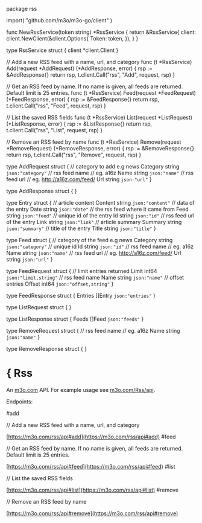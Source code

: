 package rss

import(
	"github.com/m3o/m3o-go/client"
)

func NewRssService(token string) *RssService {
	return &RssService{
		client: client.NewClient(&client.Options{
			Token: token,
		}),
	}
}

type RssService struct {
	client *client.Client
}


// Add a new RSS feed with a name, url, and category
func (t *RssService) Add(request *AddRequest) (*AddResponse, error) {
	rsp := &AddResponse{}
	return rsp, t.client.Call("rss", "Add", request, rsp)
}

// Get an RSS feed by name. If no name is given, all feeds are returned. Default limit is 25 entries.
func (t *RssService) Feed(request *FeedRequest) (*FeedResponse, error) {
	rsp := &FeedResponse{}
	return rsp, t.client.Call("rss", "Feed", request, rsp)
}

// List the saved RSS fields
func (t *RssService) List(request *ListRequest) (*ListResponse, error) {
	rsp := &ListResponse{}
	return rsp, t.client.Call("rss", "List", request, rsp)
}

// Remove an RSS feed by name
func (t *RssService) Remove(request *RemoveRequest) (*RemoveResponse, error) {
	rsp := &RemoveResponse{}
	return rsp, t.client.Call("rss", "Remove", request, rsp)
}




type AddRequest struct {
  // category to add e.g news
  Category string `json:"category"`
  // rss feed name
  // eg. a16z
  Name string `json:"name"`
  // rss feed url
  // eg. http://a16z.com/feed/
  Url string `json:"url"`
}

type AddResponse struct {
}

type Entry struct {
  // article content
  Content string `json:"content"`
  // data of the entry
  Date string `json:"date"`
  // the rss feed where it came from
  Feed string `json:"feed"`
  // unique id of the entry
  Id string `json:"id"`
  // rss feed url of the entry
  Link string `json:"link"`
  // article summary
  Summary string `json:"summary"`
  // title of the entry
  Title string `json:"title"`
}

type Feed struct {
  // category of the feed e.g news
  Category string `json:"category"`
  // unique id
  Id string `json:"id"`
  // rss feed name
  // eg. a16z
  Name string `json:"name"`
  // rss feed url
  // eg. http://a16z.com/feed/
  Url string `json:"url"`
}

type FeedRequest struct {
  // limit entries returned
  Limit int64 `json:"limit,string"`
  // rss feed name
  Name string `json:"name"`
  // offset entries
  Offset int64 `json:"offset,string"`
}

type FeedResponse struct {
  Entries []Entry `json:"entries"`
}

type ListRequest struct {
}

type ListResponse struct {
  Feeds []Feed `json:"feeds"`
}

type RemoveRequest struct {
  // rss feed name
  // eg. a16z
  Name string `json:"name"`
}

type RemoveResponse struct {
}

# { Rss

An [m3o.com](https://m3o.com) API. For example usage see [m3o.com/Rss/api](https://m3o.com/Rss/api).

Endpoints:

#add

// Add a new RSS feed with a name, url, and category


[https://m3o.com/rss/api#add](https://m3o.com/rss/api#add)
#feed

// Get an RSS feed by name. If no name is given, all feeds are returned. Default limit is 25 entries.


[https://m3o.com/rss/api#feed](https://m3o.com/rss/api#feed)
#list

// List the saved RSS fields


[https://m3o.com/rss/api#list](https://m3o.com/rss/api#list)
#remove

// Remove an RSS feed by name


[https://m3o.com/rss/api#remove](https://m3o.com/rss/api#remove)
